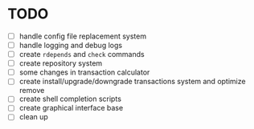 
# TODO

- [ ] handle config file replacement system
- [ ] handle logging and debug logs
- [ ] create `rdepends` and `check` commands
- [ ] create repository system
- [ ] some changes in transaction calculator
- [ ] create install/upgrade/downgrade transactions system and optimize remove
- [ ] create shell completion scripts
- [ ] create graphical interface base
- [ ] clean up
